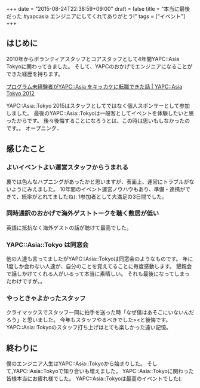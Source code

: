 +++
date = "2015-08-24T22:38:59+09:00"
draft = false
title = "本当に最後だった #yapcasia エンジニアにしてくれてありがとう!"
tags =  ["イベント"]
+++

はじめに
---

2010年からボランティアスタッフとコアスタッフとして4年間YAPC::Asia Tokyoに関わってきました。
そして、YAPCのおかげでエンジニアになることができた経歴を持ちます。

[プログラム未経験者がYAPC::Asia をキッカケに転職できた話 | YAPC::Asia Tokyo 2012](http://yapcasia.org/2012/news/staff-voice-3.html)

YAPC::Asia::Tokyo 2015はスタッフとしてではなく個人スポンサーとして参加しました。
最後のYAPC::Asia::Tokyoは一般客としてイベントを体験したいと思ったからです。
後々後悔することになろうとは、この時は思いもしなかったのです。。 オープニング..

感じたこと
---

### よいイベントよい運営スタッフからうまれる

裏では色んなハプニングがあったかと思いますが、表面上、運営にトラブルがないようにみえました。
10年間のイベント運営ノウハウもあり、準備・連携ができて、統率がとれてましたね(:
1参加者として大満足の3日間でした。

### 同時通訳のおかげで海外ゲストトークを聴く敷居が低い

英語に抵抗なく海外ゲストの話が聴けて最高でした。

### YAPC::Asia::Tokyo は同窓会

他の人達も言ってましたがYAPC::Asia::Tokyoは同窓会のようなものです。
年に1度しか会わない人達が、自分のことを覚えてることに毎度感動します。
懇親会で話しかけてくれる人がいるって本当に素晴しい。
それも最後になってしまったわけですが。。

### やっときゃよかったスタッフ

クライマックスでスタッフ一同に拍手を送った時「なぜ僕はあそこにいないんだろう」と思いました。
今年もスタッフやるべきでした><と後悔です。
YAPC::Asia::Tokyoのスタッフ打ち上げはとても楽しかった遠い記憶。

終わりに
---

僕のエンジニア人生はYAPC::Asia::Tokyoから始まりした。
そして,YAPC::Asia::Tokyoで知り合いも増えました。
YAPC::Asia::Tokyoに関わった皆様本当にお疲れ様でした。
YAPC::Asia::Tokyoは最高のイベントでした(:
